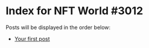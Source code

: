 # Index for NFT World #3012
Posts will be displayed in the order below:

- [Your first post](./001-first.md)

